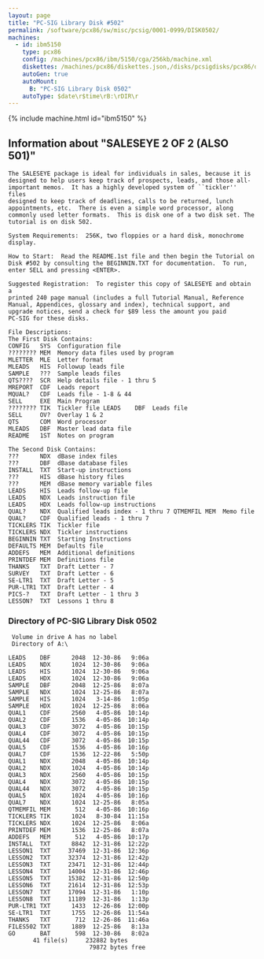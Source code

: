 ```yaml
---
layout: page
title: "PC-SIG Library Disk #502"
permalink: /software/pcx86/sw/misc/pcsig/0001-0999/DISK0502/
machines:
  - id: ibm5150
    type: pcx86
    config: /machines/pcx86/ibm/5150/cga/256kb/machine.xml
    diskettes: /machines/pcx86/diskettes.json,/disks/pcsigdisks/pcx86/diskettes.json
    autoGen: true
    autoMount:
      B: "PC-SIG Library Disk 0502"
    autoType: $date\r$time\rB:\rDIR\r
---
```


{% include machine.html id="ibm5150" %}

## Information about "SALESEYE 2 OF 2 (ALSO 501)"

    The SALESEYE package is ideal for individuals in sales, because it is
    designed to help users keep track of prospects, leads, and those all-
    important memos.  It has a highly developed system of ``tickler'' files
    designed to keep track of deadlines, calls to be returned, lunch
    appointments, etc.  There is even a simple word processor, along
    commonly used letter formats.  This is disk one of a two disk set. The
    tutorial is on disk 502.
    
    System Requirements:  256K, two floppies or a hard disk, monochrome
    display.
    
    How to Start:  Read the README.1st file and then begin the Tutorial on
    Disk #502 by consulting the BEGINNIN.TXT for documentation.  To run,
    enter SELL and pressing <ENTER>.
    
    Suggested Registration:  To register this copy of SALESEYE and obtain a
    printed 240 page manual (includes a full Tutorial Manual, Reference
    Manual, Appendices, glossary and index), technical support, and
    upgrade notices, send a check for $89 less the amount you paid
    PC-SIG for these disks.
    
    File Descriptions:
    The First Disk Contains:
    CONFIG   SYS  Configuration file
    ???????? MEM  Memory data files used by program
    MLETTER  MLE  Letter format
    MLEADS   HIS  Followup leads file
    SAMPLE   ???  Sample leads files
    QTS????  SCR  Help details file - 1 thru 5
    MREPORT  CDF  Leads report
    MQUAL?   CDF  Leads file - 1-8 & 44
    SELL     EXE  Main Program
    ???????? TIK  Tickler file LEADS    DBF  Leads file
    SELL     OV?  Overlay 1 & 2
    QTS      COM  Word processor
    MLEADS   DBF  Master lead data file
    README   1ST  Notes on program
    
    The Second Disk Contains:
    ???      NDX  dBase index files
    ???      DBF  dBase database files
    INSTALL  TXT  Start-up instructions
    ???      HIS  dBase history files
    ???      MEM  dBase memory variable files
    LEADS    HIS  Leads follow-up file
    LEADS    NDX  Leads instruction file
    LEADS    HDX  Leads follow-up instructions
    QUAL?    NDX  Qualified leads index - 1 thru 7 QTMEMFIL MEM  Memo file
    QUAL?    CDF  Qualified leads - 1 thru 7
    TICKLERS TIK  Tickler file
    TICKLERS NDX  Tickler instructions
    BEGINNIN TXT  Starting Instructions
    DEFAULTS MEM  Defaults file
    ADDEFS   MEM  Additional definitions
    PRINTDEF MEM  Definitions file
    THANKS   TXT  Draft Letter - 7
    SURVEY   TXT  Draft Letter - 6
    SE-LTR1  TXT  Draft Letter - 5
    PUR-LTR1 TXT  Draft Letter - 4
    PICS-?   TXT  Draft Letter - 1 thru 3
    LESSON?  TXT  Lessons 1 thru 8

### Directory of PC-SIG Library Disk 0502

     Volume in drive A has no label
     Directory of A:\

    LEADS    DBF      2048  12-30-86   9:06a
    LEADS    NDX      1024  12-30-86   9:06a
    LEADS    HIS      1024  12-30-86   9:06a
    LEADS    HDX      1024  12-30-86   9:06a
    SAMPLE   DBF      2048  12-25-86   8:07a
    SAMPLE   NDX      1024  12-25-86   8:07a
    SAMPLE   HIS      1024   3-14-86   1:05p
    SAMPLE   HDX      1024  12-25-86   8:06a
    QUAL1    CDF      2560   4-05-86  10:14p
    QUAL2    CDF      1536   4-05-86  10:14p
    QUAL3    CDF      3072   4-05-86  10:15p
    QUAL4    CDF      3072   4-05-86  10:15p
    QUAL44   CDF      3072   4-05-86  10:15p
    QUAL5    CDF      1536   4-05-86  10:16p
    QUAL7    CDF      1536  12-22-86   5:50p
    QUAL1    NDX      2048   4-05-86  10:14p
    QUAL2    NDX      1024   4-05-86  10:14p
    QUAL3    NDX      2560   4-05-86  10:15p
    QUAL4    NDX      3072   4-05-86  10:15p
    QUAL44   NDX      3072   4-05-86  10:15p
    QUAL5    NDX      1024   4-05-86  10:16p
    QUAL7    NDX      1024  12-25-86   8:05a
    QTMEMFIL MEM       512   4-05-86  10:16p
    TICKLERS TIK      1024   8-30-84  11:15a
    TICKLERS NDX      1024  12-25-86   8:06a
    PRINTDEF MEM      1536  12-25-86   8:07a
    ADDEFS   MEM       512   4-05-86  10:17p
    INSTALL  TXT      8842  12-31-86  12:22p
    LESSON1  TXT     37469  12-31-86  12:36p
    LESSON2  TXT     32374  12-31-86  12:42p
    LESSON3  TXT     23471  12-31-86  12:44p
    LESSON4  TXT     14004  12-31-86  12:46p
    LESSON5  TXT     15382  12-31-86  12:50p
    LESSON6  TXT     21614  12-31-86  12:53p
    LESSON7  TXT     17094  12-31-86   1:10p
    LESSON8  TXT     11189  12-31-86   1:13p
    PUR-LTR1 TXT      1433  12-26-86  12:00p
    SE-LTR1  TXT      1755  12-26-86  11:54a
    THANKS   TXT       712  12-26-86  11:46a
    FILES502 TXT      1889  12-25-86   8:13a
    GO       BAT       598  12-30-86   8:02a
           41 file(s)     232882 bytes
                           79872 bytes free
